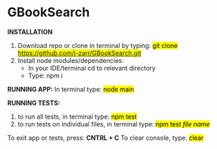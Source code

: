 # GBookSearch

**INSTALLATION**
  1. Download repo or clone in terminal by typing: <mark>git clone https://github.com/j-zarr/GBookSearch.git</mark>
  2. Install node modules/dependencies:
      <ul>
        <li> In your IDE/terminal cd to relevant directory</li>
        <li> Type: npm i</li>
      </ul>


**RUNNING APP:**
  In terminal type: <mark> node main </mark>
  
  
**RUNNING TESTS:**
  1. to run all tests, in terminal type: <mark>npm test</mark>
  2. to run tests on individual files, in terminal type: <mark>npm test *file name* </mark>
  

To exit app or tests, press: **CNTRL + C**
To clear console, type: <mark>clear</mark>

